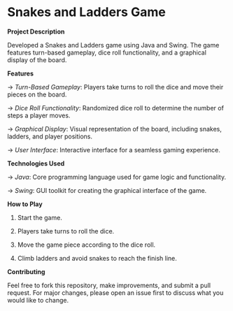 # Snakes and Ladders Game

**Project Description**

Developed a Snakes and Ladders game using Java and Swing. The game features turn-based gameplay, dice roll functionality, and a graphical display of the board.

**Features**

-> _Turn-Based Gameplay_: Players take turns to roll the dice and move their pieces on the board.

-> _Dice Roll Functionality_: Randomized dice roll to determine the number of steps a player moves.

-> _Graphical Display_: Visual representation of the board, including snakes, ladders, and player positions.

-> _User Interface_: Interactive interface for a seamless gaming experience.

**Technologies Used**

-> _Java_: Core programming language used for game logic and functionality.

-> _Swing_: GUI toolkit for creating the graphical interface of the game.

**How to Play**

1. Start the game.

2. Players take turns to roll the dice.

3. Move the game piece according to the dice roll.

4. Climb ladders and avoid snakes to reach the finish line.

**Contributing**

Feel free to fork this repository, make improvements, and submit a pull request. For major changes, please open an issue first to discuss what you would like to change.
